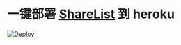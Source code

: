 # 一键部署 [ShareList](https://github.com/justhy/sharelist) 到 heroku 

[![Deploy](https://www.herokucdn.com/deploy/button.png)](https://heroku.com/deploy)